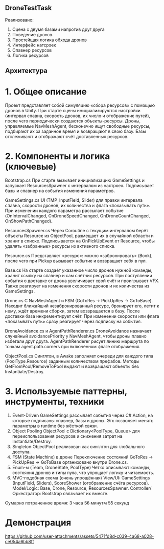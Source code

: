 ## DroneTestTask

Реализовано:
1. Сцена с двумя базами напротив друг друга
2. Поведение дронов
3. Простейщая логика обхода дронов
4. Интерфейс натсроек
5. Спавнер ресурсов
6. Логика ресурсов

## Архитектура
# 1. Общее описание
Проект представляет собой симуляцию «сбора ресурсов» с помощью дронов в Unity. При старте сцены инициализируются настройки (интервал спавна, скорость дронов, их число и отображение путей), после чего периодически создаются объекты-ресурсы. Дроны, управляемые NavMeshAgent, бесконечно ищут свободные ресурсы, подбирают их за заданное время и возвращают в свою базу. Базы отслеживают и отображают счёт доставленных ресурсов.


# 2. Компоненты и логика (ключевые)
Bootstrap.cs
При старте вызывает инициализацию GameSettings и запускает ResourcesSpawner с интервалом из настроек. Подписывает базы и спавнер на события изменения параметров.

GameSettings.cs
UI (TMP_InputField, Slider) для правки интервала спавна, скорости дронов, их количества и флага «показывать путь». При изменении каждого параметра рассылает событие (OnIntervalChanged, OnDroneSpeedChanged, OnDroneCountChanged, OnShowPathChanged).

ResourcesSpawner.cs
Через Coroutine с текущим интервалом берёт объекты Resource из ObjectPool, размещает их в случайной области и хранит в списке. Подписывается на OnPickUpEvent от Resource, чтобы удалять «забранные» ресурсы из активного списка.

Resource.cs
Представляет «ресурс»: можно «забронировать» (Book), после чего при Pickup вызывает событие и возвращает себя в пул.

Base.cs
На старте создаёт указанное число дронов нужной команды, хранит ссылку на спавнер и сам счётчик ресурсов. При поступлении события о доставке от дрона увеличивает свой счёт и проигрывает VFX. Также реагирует на изменения скорости дронов и их количества из GameSettings.

Drone.cs
С NavMeshAgent и FSM (GoToRes → PickUpRes → GoToBase). Находит ближайший незабронированный ресурс, бронирует его, летит к нему, ждёт времени сборки, затем возвращается в базу. После доставки база инкрементирует счёт. При изменении скорости или флага «показывать путь» сразу реагирует через подписку на события.

DroneAvoidance.cs и AgentPathRenderer.cs
DroneAvoidance назначает случайный avoidancePriority у NavMeshAgent, чтобы дроны плавно избегали друг друга. AgentPathRenderer рисует линию маршрута по точкам agent.path.corners при включённом флаге отображения.

ObjectPool.cs
Синглтон, в Awake заполняет очереди для каждого типа (PoolType.Resource) заданным количеством префабов. Методы GetFromPool/RemoveToPool выдают и возвращают объекты без Instantiate/Destroy.


# 3. Используемые паттерны, инструменты, техники
1. Event-Driven
GameSettings рассылает события через C# Action<T>, на которые подписаны спавнер, базы и дроны. Это позволяет менять параметры в runtime без жёсткой связи.
2. Object Pooling
ObjectPool с Dictionary<PoolType, Queue<GameObject>> для переиспользования ресурсов и снижения затрат на Instantiate/Destroy.
3. Singleton
ObjectPool реализован как синглтон для глобального доступа.
4. FSM (State Machine) в дроне
Переключение состояний GoToRes → PickUpRes → GoToBase организовано внутри Drone.cs.
5. Enum-ы (Team, DroneState, PoolType)
Четко описывают команды, состояния дронов и типы пула, что упрощает логику и читаемость.
6. MVC-подобная схема (очень упрощённая)
View/UI: GameSettings (InputField, Sliders), ScoreShower (отображение счёта ресурсов).
Model/Logic: Base, Drone, Resource, ResourcesSpawner.
Controller/Оркестратор: Bootstrap связывает их вместе.

Сумарно потраченное время: 3 часа 56 минутм 55 секунд

# Демонстрация

https://github.com/user-attachments/assets/5471fd8d-c039-4a68-a028-ce054a6bb8ff


